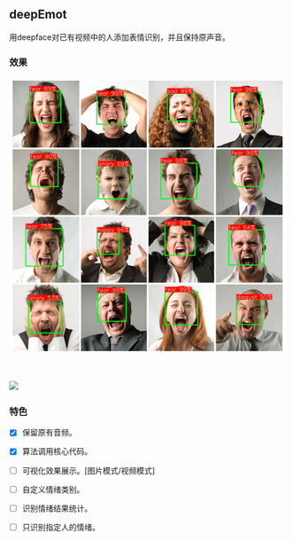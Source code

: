 ## deepEmot
用deepface对已有视频中的人添加表情识别，并且保持原声音。

### 效果
<p>
   <a align="left" href="https://github.com/xlsay/deepEmot" target="_blank">
   <img width="500" src="./figs/test_res.jpg"></a>
</p>
<br />
<p>
   <a align="left" href="https://github.com/xlsay/deepEmot" target="_blank">
   <img width="500" src="./figs/vd_demo.gif"></a>
</p>


### 特色
- [X] 保留原有音频。
- [X] 算法调用核心代码。
- [ ] 可视化效果展示。[图片模式/视频模式]
- [ ] 自定义情绪类别。
- [ ] 识别情绪结果统计。
- [ ] 只识别指定人的情绪。

